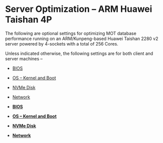 # Server Optimization – ARM Huawei Taishan 4P<a name="EN-US_TOPIC_0257867359"></a>

The following are optional settings for optimizing MOT database performance running on an ARM/Kunpeng-based Huawei Taishan 2280 v2 server powered by 4-sockets with a total of 256 Cores. 

Unless indicated otherwise, the following settings are for both client and server machines –

-   [BIOS](bios-16.md#EN-US_TOPIC_0257867360)
-   [OS – Kernel and Boot](os-kernel-and-boot.md#EN-US_TOPIC_0257867361)
-   [NVMe Disk](nvme-disk.md#EN-US_TOPIC_0257867362)
-   [Network](network-17.md#EN-US_TOPIC_0257867363)

-   **[BIOS](bios-16.md)**  

-   **[OS – Kernel and Boot](os-kernel-and-boot.md)**  

-   **[NVMe Disk](nvme-disk.md)**  

-   **[Network](network-17.md)**  


